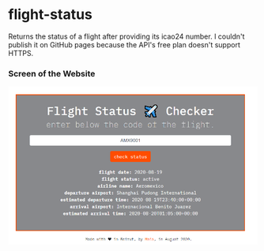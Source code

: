 # flight-status
Returns the status of a flight after providing its icao24 number.
I couldn't publish it on GitHub pages because the API's free plan doesn't support HTTPS.
### Screen of the Website
<p float="left">
  <img src="screenshots/screenshot.PNG" width="700" />
</p>
